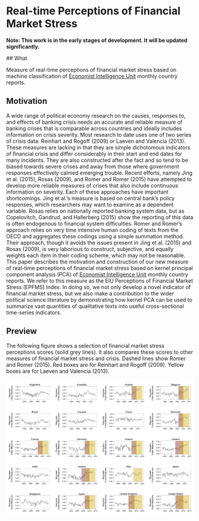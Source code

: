 # Real-time Perceptions of Financial Market Stress

**Note: This work is in the early stages of development. It will be updated significantly.**

## What

Measure of real-time perceptions of financial market stress based on machine
classification of [Economist Intelligence Unit](http://www.eiu.com/) monthly
country reports.

## Motivation

A wide range of political economy research on the causes, responses to, and effects of banking crisis needs an accurate and reliable measure of banking crises that is comparable across countries and ideally includes information on crisis severity. Most research to date uses one of two series of crisis data: Reinhart and Rogoff (2009) or Laeven and Valencia (2013). These measures are lacking in that they are simple dichotomous indicators of financial crisis and differ considerably in their start and end dates for many incidents. They are also constructed after the fact and so tend to be biased towards severe crises and away from those where government responses effectively calmed emerging trouble. Recent efforts, namely Jing et al. (2015), Rosas (2009), and Romer and Romer (2015) have attempted to develop more reliable measures of crises that also include continuous information on severity. Each of these approaches have important shortcomings. Jing et al.’s measure is based on central bank’s policy responses, which researchers may want to examine as a dependent variable. Rosas relies on nationally reported banking system data, but as Copelovitch, Gandrud, and Hallerberg (2015) show the reporting of this data is often endogenous to financial system difficulties. Romer and Romer’s approach relies on very time intensive human coding of texts from the OECD and aggregates these codings using a simple summation method. Their approach, though it avoids the issues present in Jing et al. (2015) and Rosas (2009), is very laborious to construct, subjective, and equally weights each item in their coding scheme, which may not be reasonable. This paper describes the motivation and construction of our new measure of real-time perceptions of financial market stress based on kernel principal component analysis (PCA) of [Economist Intelligence Unit](http://www.eiu.com/) monthly country reports. We refer to this measure as the EIU Perceptions of Financial Market Stress (EPFMS) Index. In doing so, we not only develop a novel indicator of financial market stress, but we also make a contribution to the wider political science literature by demonstrating how kernel PCA can be used to summarize vast quantities of qualitative texts into useful cross-sectional time-series indicators.

## Preview

The following figure shows a selection of financial market stress perceptions scores (solid grey lines). It also compares these scores to other measures of financial market stress and crisis. Dashed lines show Romer and Romer (2015). Red boxes are for Reinhart and Rogoff (2009). Yellow boxes are for Laeven and Valencia (2013).

![perceptions index plot](perceptions_compare.png)
